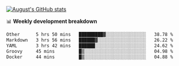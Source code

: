 
[![August's GitHub stats](https://github-readme-stats.vercel.app/api?username=zou-weidong&show_icons=true&theme=radical)](https://github.com/zou-weidong)


📊 **Weekly development breakdown**
<!--START_SECTION:waka-->

```txt
Other      5 hrs 50 mins   █████████▓░░░░░░░░░░░░░░░   38.78 %
Markdown   3 hrs 56 mins   ██████▓░░░░░░░░░░░░░░░░░░   26.22 %
YAML       3 hrs 42 mins   ██████░░░░░░░░░░░░░░░░░░░   24.62 %
Groovy     45 mins         █▒░░░░░░░░░░░░░░░░░░░░░░░   04.98 %
Docker     44 mins         █▒░░░░░░░░░░░░░░░░░░░░░░░   04.88 %
```

<!--END_SECTION:waka-->
